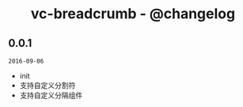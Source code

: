 <h1 align="center">vc-breadcrumb - @changelog</h1>

## 0.0.1

`2016-09-06`

- init
- 支持自定义分割符
- 支持自定义分隔组件
